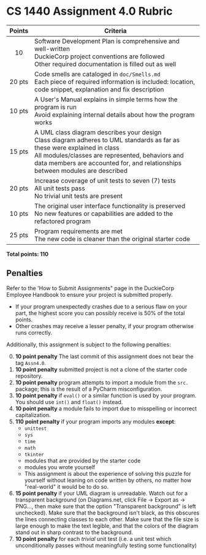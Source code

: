 # CS 1440 Assignment 4.0 Rubric

| Points | Criteria
|:------:|--------------------------------------------------------------------------------
| 10     | Software Development Plan is comprehensive and well-written<br/>DuckieCorp project conventions are followed<br/>Other required documentation is filled out as well
|20 pts  | Code smells are cataloged in `doc/Smells.md`<br/>Each piece of required information is included: location, code snippet, explanation and fix description
|10 pts  | A User's Manual explains in simple terms how the program is run<br/>Avoid explaining internal details about how the program works
|15 pts  | A UML class diagram describes your design<br/>Class diagram adheres to UML standards as far as these were explained in class<br/>All modules/classes are represented, behaviors and data members are accounted for, and relationships between modules are described
|20 pts  | Increase coverage of unit tests to seven (7) tests<br/>All unit tests pass<br/>No trivial unit tests are present
|10 pts  | The original user interface functionality is preserved<br/>No new features or capabilities are added to the refactored program
|25 pts  | Program requirements are met<br/>The new code is cleaner than the original starter code

**Total points: 110**


## Penalties

Refer to the 'How to Submit Assignments" page in the DuckieCorp Employee Handbook to ensure your project is submitted properly.

*   If your program unexpectedly crashes due to a serious flaw on your part, the highest score you can possibly receive is 50% of the total points.
*   Other crashes may receive a lesser penalty, if your program otherwise runs correctly.

Additionally, this assignment is subject to the following penalties:

0.  **10 point penalty** The last commit of this assignment does not bear the tag `Assn4.0`.
1.  **10 point penalty** submitted project is not a clone of the starter code repository.
2.  **10 point penalty** program attempts to import a module from the `src.` package; this is the result of a PyCharm misconfiguration.
3.  **10 point penalty** if `eval()` or a similar function is used by your program.  You should use `int()` and `float()` instead.
4.  **10 point penalty** a module fails to import due to misspelling or incorrect capitalization.
5.  **110 point penalty** if your program imports any modules **except**:
    *   `unittest`
    *   `sys`
    *   `time`
    *   `math`
    *   `tkinter`
    *   modules that are provided by the starter code
    *   modules you wrote yourself
    *   This assignment is about the experience of solving this puzzle for yourself without leaning on code written by others, no matter how "real-world" it would be to do so.
6.  **15 point penalty**  if your UML diagram is unreadable.  Watch out for a transparent background (on Diagrams.net, click File -> Export as -> PNG..., then make sure that the option "Transparent background" is left unchecked).  Make sure that the background isn't black, as this obscures the lines connecting classes to each other.  Make sure that the file size is large enough to make the text legible, and that the colors of the diagram stand out in sharp contrast to the background.
7.  **10 point penalty** for each  _trivial_ unit test (i.e. a unit test which unconditionally passes without meaningfully testing some functionality)
